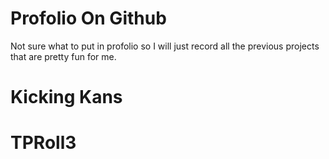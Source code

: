 # Profolio On Github
Not sure what to put in profolio so I will just record all the previous projects that are pretty fun for me.
# Kicking Kans

# TPRoll3